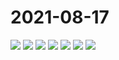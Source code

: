 # 2021-08-17

<image-container>
  <img preview="0" src="https://www.wangleant.com/turtle-images-thumbnail/IMG_20210817_082738.jpg"/>
</image-container>
<image-container>
  <img preview="0" src="https://www.wangleant.com/turtle-images-thumbnail/IMG_20210817_082748.jpg"/>
</image-container>
<image-container>
  <img preview="0" src="https://www.wangleant.com/turtle-images-thumbnail/IMG_20210817_083558.jpg"/>
</image-container>
<image-container>
  <img preview="0" src="https://www.wangleant.com/turtle-images-thumbnail/IMG_20210817_084039.jpg"/>
</image-container>
<image-container>
  <img preview="0" src="https://www.wangleant.com/turtle-images-thumbnail/IMG_20210817_084050.jpg"/>
</image-container>
<image-container>
  <img preview="0" src="https://www.wangleant.com/turtle-images-thumbnail/IMG_20210817_085405.jpg"/>
</image-container>
<image-container>
  <img preview="0" src="https://www.wangleant.com/turtle-images-thumbnail/IMG_20210817_085811.jpg"/>
</image-container>